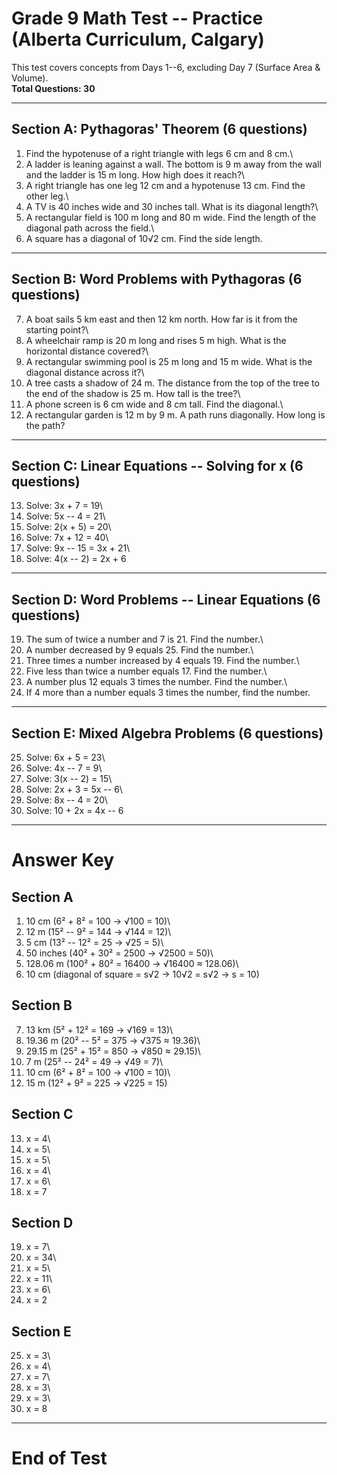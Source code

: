 # Grade 9 Math Test -- Practice (Alberta Curriculum, Calgary)

This test covers concepts from Days 1--6, excluding Day 7 (Surface Area
& Volume).\
**Total Questions: 30**

------------------------------------------------------------------------

## Section A: Pythagoras' Theorem (6 questions)

1.  Find the hypotenuse of a right triangle with legs 6 cm and 8 cm.\
2.  A ladder is leaning against a wall. The bottom is 9 m away from the
    wall and the ladder is 15 m long. How high does it reach?\
3.  A right triangle has one leg 12 cm and a hypotenuse 13 cm. Find the
    other leg.\
4.  A TV is 40 inches wide and 30 inches tall. What is its diagonal
    length?\
5.  A rectangular field is 100 m long and 80 m wide. Find the length of
    the diagonal path across the field.\
6.  A square has a diagonal of 10√2 cm. Find the side length.

------------------------------------------------------------------------

## Section B: Word Problems with Pythagoras (6 questions)

7.  A boat sails 5 km east and then 12 km north. How far is it from the
    starting point?\
8.  A wheelchair ramp is 20 m long and rises 5 m high. What is the
    horizontal distance covered?\
9.  A rectangular swimming pool is 25 m long and 15 m wide. What is the
    diagonal distance across it?\
10. A tree casts a shadow of 24 m. The distance from the top of the tree
    to the end of the shadow is 25 m. How tall is the tree?\
11. A phone screen is 6 cm wide and 8 cm tall. Find the diagonal.\
12. A rectangular garden is 12 m by 9 m. A path runs diagonally. How
    long is the path?

------------------------------------------------------------------------

## Section C: Linear Equations -- Solving for x (6 questions)

13. Solve: 3x + 7 = 19\
14. Solve: 5x -- 4 = 21\
15. Solve: 2(x + 5) = 20\
16. Solve: 7x + 12 = 40\
17. Solve: 9x -- 15 = 3x + 21\
18. Solve: 4(x -- 2) = 2x + 6

------------------------------------------------------------------------

## Section D: Word Problems -- Linear Equations (6 questions)

19. The sum of twice a number and 7 is 21. Find the number.\
20. A number decreased by 9 equals 25. Find the number.\
21. Three times a number increased by 4 equals 19. Find the number.\
22. Five less than twice a number equals 17. Find the number.\
23. A number plus 12 equals 3 times the number. Find the number.\
24. If 4 more than a number equals 3 times the number, find the number.

------------------------------------------------------------------------

## Section E: Mixed Algebra Problems (6 questions)

25. Solve: 6x + 5 = 23\
26. Solve: 4x -- 7 = 9\
27. Solve: 3(x -- 2) = 15\
28. Solve: 2x + 3 = 5x -- 6\
29. Solve: 8x -- 4 = 20\
30. Solve: 10 + 2x = 4x -- 6

------------------------------------------------------------------------

# Answer Key

## Section A

1.  10 cm (6² + 8² = 100 → √100 = 10)\
2.  12 m (15² -- 9² = 144 → √144 = 12)\
3.  5 cm (13² -- 12² = 25 → √25 = 5)\
4.  50 inches (40² + 30² = 2500 → √2500 = 50)\
5.  128.06 m (100² + 80² = 16400 → √16400 ≈ 128.06)\
6.  10 cm (diagonal of square = s√2 → 10√2 = s√2 → s = 10)

## Section B

7.  13 km (5² + 12² = 169 → √169 = 13)\
8.  19.36 m (20² -- 5² = 375 → √375 ≈ 19.36)\
9.  29.15 m (25² + 15² = 850 → √850 ≈ 29.15)\
10. 7 m (25² -- 24² = 49 → √49 = 7)\
11. 10 cm (6² + 8² = 100 → √100 = 10)\
12. 15 m (12² + 9² = 225 → √225 = 15)

## Section C

13. x = 4\
14. x = 5\
15. x = 5\
16. x = 4\
17. x = 6\
18. x = 7

## Section D

19. x = 7\
20. x = 34\
21. x = 5\
22. x = 11\
23. x = 6\
24. x = 2

## Section E

25. x = 3\
26. x = 4\
27. x = 7\
28. x = 3\
29. x = 3\
30. x = 8

------------------------------------------------------------------------

# End of Test
